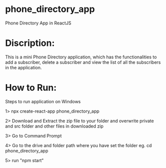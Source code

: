# phone_directory_app
Phone Directory App in ReactJS 

# Discription:
This is a mini Phone Directory application, which has the functionalities to add a subscriber, delete a subscriber and view the list of all the subscribers in the application.

# How to Run:
Steps to run application on Windows

1> npx create-react-app phone_directory_app

2> Download and Extract the zip file to your folder and overwrite private and src folder and other files in downloaded zip

3> Go to Command Prompt

4> Go to the drive and folder path where you have set the folder
eg. cd phone_directory_app

5> run "npm start"
